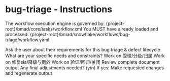 # bug-triage - Instructions

<critical>The workflow execution engine is governed by: {project-root}/bmad/core/tasks/workflow.xml</critical>
<critical>You MUST have already loaded and processed: {project-root}/bmad/snowflake/workflows/bug-triage/workflow.yaml</critical>

<workflow>

<step n="1" goal="Understand Requirements">
<action>Ask the user about their requirements for this bug triage & defect lifecycle</action>
<ask>What are your specific needs and constraints?</ask>
</step>

<step n="2" goal="受理/分级/归属">
<action>Work on 受理/分级/归属</action>
<template-output section="intake"/>
</step>

<step n="3" goal="修复SLA/降级与例外">
<action>Work on 修复sla/降级与例外</action>
<template-output section="sla"/>
</step>

<step n="4" goal="验证/回归/关闭">
<action>Work on 验证/回归/关闭</action>
<template-output section="closure"/>
</step>

<step n="5" goal="Review and Finalize">
<action>Review complete document output</action>
<ask>Any final adjustments needed? (y/n)</ask>
<check>If yes:</check>
  <action>Make requested changes and regenerate output</action>
</step>

</workflow>
